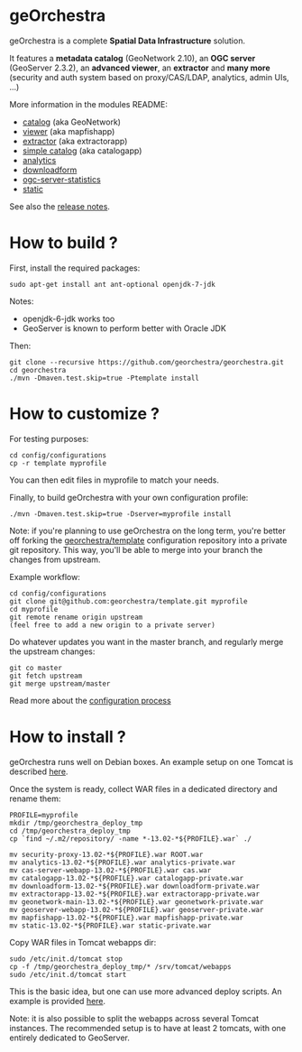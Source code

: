 geOrchestra
===========

geOrchestra is a complete **Spatial Data Infrastructure** solution.

It features a **metadata catalog** (GeoNetwork 2.10), an **OGC server** (GeoServer 2.3.2), an **advanced viewer**, an **extractor** and **many more** (security and auth system based on proxy/CAS/LDAP, analytics, admin UIs, ...)

More information in the modules README:
 * [catalog](https://github.com/georchestra/geonetwork/blob/georchestra-29/README.md) (aka GeoNetwork)
 * [viewer](https://github.com/georchestra/georchestra/blob/master/mapfishapp/README.md) (aka mapfishapp)
 * [extractor](https://github.com/georchestra/georchestra/blob/master/extractorapp/README.md) (aka extractorapp)
 * [simple catalog](https://github.com/georchestra/georchestra/blob/master/catalogapp/README.md) (aka catalogapp)
 * [analytics](https://github.com/georchestra/georchestra/blob/master/analytics/README.md)
 * [downloadform](https://github.com/georchestra/georchestra/blob/master/downloadform/README.md)
 * [ogc-server-statistics](https://github.com/georchestra/georchestra/blob/master/ogc-server-statistics/README.md)
 * [static](https://github.com/georchestra/georchestra/blob/master/static/README.md)

See also the [release notes](https://github.com/georchestra/georchestra/blob/master/RELEASE_NOTES.md).


How to build ?
==============

First, install the required packages: 

    sudo apt-get install ant ant-optional openjdk-7-jdk

Notes: 
 * openjdk-6-jdk works too 
 * GeoServer is known to perform better with Oracle JDK

Then:

    git clone --recursive https://github.com/georchestra/georchestra.git
    cd georchestra
    ./mvn -Dmaven.test.skip=true -Ptemplate install


How to customize ?
==================

For testing purposes:

    cd config/configurations
    cp -r template myprofile

You can then edit files in myprofile to match your needs.

Finally, to build geOrchestra with your own configuration profile:

    ./mvn -Dmaven.test.skip=true -Dserver=myprofile install

Note: if you're planning to use geOrchestra on the long term, you're better off forking the [georchestra/template](https://github.com/georchestra/template) configuration repository into a private git repository.
This way, you'll be able to merge into your branch the changes from upstream.

Example workflow:

    cd config/configurations
    git clone git@github.com:georchestra/template.git myprofile
    cd myprofile
    git remote rename origin upstream
    (feel free to add a new origin to a private server)

Do whatever updates you want in the master branch, and regularly merge the upstream changes:

    git co master
    git fetch upstream
    git merge upstream/master


Read more about the [configuration process](https://github.com/georchestra/georchestra/blob/master/config/README.md)


How to install ?
===============

geOrchestra runs well on Debian boxes.
An example setup on one Tomcat is described [here](https://github.com/georchestra/georchestra/blob/master/INSTALL.md).

Once the system is ready, collect WAR files in a dedicated directory and rename them:

    PROFILE=myprofile
    mkdir /tmp/georchestra_deploy_tmp
    cd /tmp/georchestra_deploy_tmp
    cp `find ~/.m2/repository/ -name *-13.02-*${PROFILE}.war` ./
    
    mv security-proxy-13.02-*${PROFILE}.war ROOT.war
    mv analytics-13.02-*${PROFILE}.war analytics-private.war
    mv cas-server-webapp-13.02-*${PROFILE}.war cas.war
    mv catalogapp-13.02-*${PROFILE}.war catalogapp-private.war
    mv downloadform-13.02-*${PROFILE}.war downloadform-private.war
    mv extractorapp-13.02-*${PROFILE}.war extractorapp-private.war
    mv geonetwork-main-13.02-*${PROFILE}.war geonetwork-private.war
    mv geoserver-webapp-13.02-*${PROFILE}.war geoserver-private.war
    mv mapfishapp-13.02-*${PROFILE}.war mapfishapp-private.war
    mv static-13.02-*${PROFILE}.war static-private.war

Copy WAR files in Tomcat webapps dir:

    sudo /etc/init.d/tomcat stop
    cp -f /tmp/georchestra_deploy_tmp/* /srv/tomcat/webapps
    sudo /etc/init.d/tomcat start

This is the basic idea, but one can use more advanced deploy scripts. An example is provided 
[here](https://github.com/georchestra/georchestra/blob/master/server-deploy/linux_deploy_scripts/Readme.md).

Note: it is also possible to split the webapps across several Tomcat instances. 
The recommended setup is to have at least 2 tomcats, with one entirely dedicated to GeoServer.